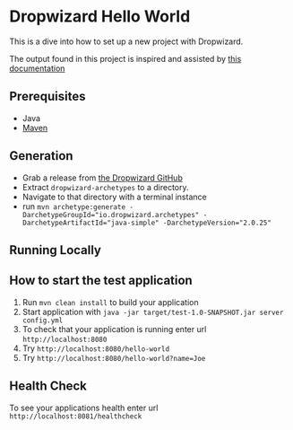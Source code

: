# Dropwizard Hello World

This is a dive into how to set up a new project with Dropwizard. 

The output found in this project is inspired and assisted by [this documentation](https://www.dropwizard.io/en/latest/getting-started.html)

## Prerequisites

- Java
- [Maven](http://maven.apache.org/)

## Generation

- Grab a release from [the Dropwizard GitHub](https://github.com/dropwizard/dropwizard/releases/)
- Extract `dropwizard-archetypes` to a directory.
- Navigate to that directory with a terminal instance
- run `mvn archetype:generate -DarchetypeGroupId="io.dropwizard.archetypes" -DarchetypeArtifactId="java-simple" -DarchetypeVersion="2.0.25"`

## Running Locally

How to start the test application
---

1. Run `mvn clean install` to build your application
1. Start application with `java -jar target/test-1.0-SNAPSHOT.jar server config.yml`
1. To check that your application is running enter url `http://localhost:8080`
1. Try `http://localhost:8080/hello-world`
1. Try `http://localhost:8080/hello-world?name=Joe`

Health Check
---

To see your applications health enter url `http://localhost:8081/healthcheck`
